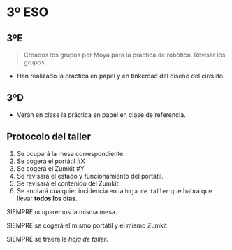 # 3º ESO #
## 3ºE ##
> Creados los grupos por Moya para la práctica de robótica. Revisar los grupos.
- Han realizado la práctica en papel y en tinkercad del diseño del circuito. 
## 3ºD ##
- Verán en clase la práctica en papel en clase de referencia.

## Protocolo del taller ##

1. Se ocupará la mesa correspondiente. 
2. Se cogerá el portátil #X 
3. Se cogerá el Zumkit #Y 
4. Se revisará el estado y funcionamiento del portátil. 
5. Se revisará el contenido del Zumkit. 
6. Se anotará cualquier incidencia en la `hoja de taller` que habrá que llevar **todos los días**. 

SIEMPRE ocuparemos la misma mesa. 

SIEMPRE se cogerá el mismo portátil y el mismo Zumkit.

SIEMPRE se traerá la *hoja de taller*. 
